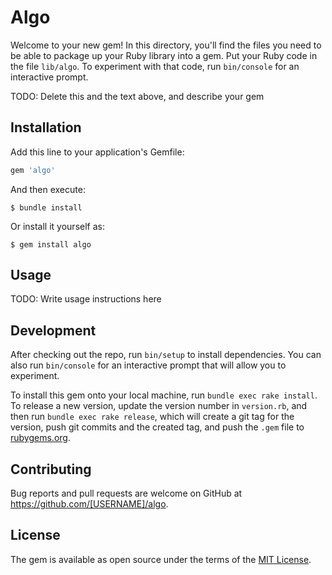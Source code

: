 # Algo

Welcome to your new gem! In this directory, you'll find the files you need to be able to package up your Ruby library into a gem. Put your Ruby code in the file `lib/algo`. To experiment with that code, run `bin/console` for an interactive prompt.

TODO: Delete this and the text above, and describe your gem

## Installation

Add this line to your application's Gemfile:

```ruby
gem 'algo'
```

And then execute:

    $ bundle install

Or install it yourself as:

    $ gem install algo

## Usage

TODO: Write usage instructions here

## Development

After checking out the repo, run `bin/setup` to install dependencies. You can also run `bin/console` for an interactive prompt that will allow you to experiment.

To install this gem onto your local machine, run `bundle exec rake install`. To release a new version, update the version number in `version.rb`, and then run `bundle exec rake release`, which will create a git tag for the version, push git commits and the created tag, and push the `.gem` file to [rubygems.org](https://rubygems.org).

## Contributing

Bug reports and pull requests are welcome on GitHub at https://github.com/[USERNAME]/algo.

## License

The gem is available as open source under the terms of the [MIT License](https://opensource.org/licenses/MIT).
